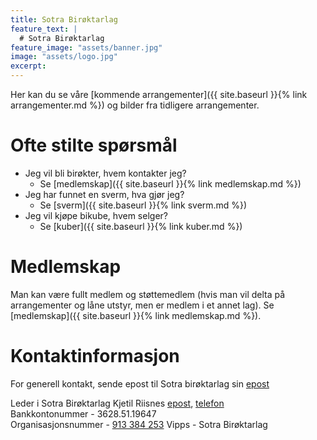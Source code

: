 ```yaml
---
title: Sotra Birøktarlag
feature_text: |
  # Sotra Birøktarlag
feature_image: "assets/banner.jpg"
image: "assets/logo.jpg"
excerpt:
---
```


Her kan du se våre [kommende arrangementer]({{ site.baseurl }}{% link arrangementer.md %}) og bilder fra tidligere arrangementer.


# Ofte stilte spørsmål  
- Jeg vil bli birøkter, hvem kontakter jeg?
  - Se [medlemskap]({{ site.baseurl }}{% link medlemskap.md %})
- Jeg har funnet en sverm, hva gjør jeg?
  - Se [sverm]({{ site.baseurl }}{% link sverm.md %})
- Jeg vil kjøpe bikube, hvem selger?
  - Se [kuber]({{ site.baseurl }}{% link kuber.md %})

# Medlemskap
Man kan være fullt medlem og støttemedlem (hvis man vil delta på arrangementer og låne utstyr, men er medlem i et annet lag). Se [medlemskap]({{ site.baseurl }}{% link medlemskap.md %}).



# Kontaktinformasjon  
For generell kontakt, sende epost til Sotra birøktarlag sin [epost](mailto:sotra.biroektarlag@gmail.com) 

Leder i Sotra Birøktarlag Kjetil Riisnes [epost](mailto:kjetil.riisnes@gmail.com), [telefon](tel:+4790041456)  
Bankkontonummer     - 3628.51.19647  
Organisasjonsnummer - [913 384 253](https://w2.brreg.no/enhet/sok/detalj.jsp?orgnr=913+384+253)
Vipps               - Sotra Birøktarlag
